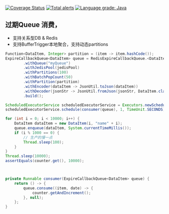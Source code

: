 
[![Coverage Status](https://coveralls.io/repos/github/coderlongren/expire-queue/badge.svg?branch=main)](https://coveralls.io/github/coderlongren/expire-queue?branch=main)
[![Total alerts](https://img.shields.io/lgtm/alerts/g/coderlongren/expire-queue.svg?logo=lgtm&logoWidth=18)](https://lgtm.com/projects/g/coderlongren/expire-queue/alerts/)
[![Language grade: Java](https://img.shields.io/lgtm/grade/java/g/coderlongren/expire-queue.svg?logo=lgtm&logoWidth=18)](https://lgtm.com/projects/g/coderlongren/expire-queue/context:java)

## 过期Queue 消费，  
* 支持关系型DB & Redis
* 支持BufferTrigger本地聚合，支持动态partitions 

```java
Function<DataItem, Integer> partition = (item -> item.hashCode());
ExpireCallbackQueue<DataItem> queue = RedisExpireCallbackQueue.<DataItem>newBuilder()
        .withQueue("myQueue")
        .withJedisPool(jedisPool)
        .withPartitions(100)
        .withBatchPopCount(50)
        .withPartition(partition)
        .withEncoder(dataItem -> JsonUtil.toJson(dataItem))
        .withDecoder(jsonStr -> JsonUtil.fromJson(jsonStr, DataItem.class))
        .build();

ScheduledExecutorService scheduledExecutorService = Executors.newScheduledThreadPool(1);
scheduledExecutorService.schedule(consumer(queue), 1, TimeUnit.SECONDS);

for (int i = 0; i < 10000; i++) {
    DataItem dataItem = new DataItem(i, "name" + i);
    queue.enqueue(dataItem, System.currentTimeMillis());
    if (i % 1000 == 0) {
        // 生产的慢一点
        Thread.sleep(100);
    }
}
Thread.sleep(10000);
assertEquals(counter.get(), 10000);



private Runnable consumer(ExpireCallbackQueue<DataItem> queue) {
    return () -> {
        queue.consume((item, date) -> {
            counter.getAndIncrement();
        }, null);
    };
}
```